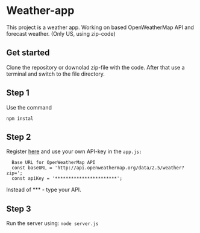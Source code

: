 # Weather-app

This project is a weather app. Working on based OpenWeatherMap API and forecast weather. (Only US, using zip-code)

## Get started

Clone the repository or downolad zip-file with the code. After that use a terminal and switch to the file directory. 

## Step 1
Use the command 

```npm instal```


## Step 2

Register [here](https://home.openweathermap.org/users/sign_up) and use your own API-key in the ```app.js:```
```
  Base URL for OpenWeatherMap API
  const baseURL = 'http://api.openweathermap.org/data/2.5/weather?zip=';
  const apiKey = '***********************';
```
Instead of *** - type your API.

## Step 3

Run the server using:
``` node server.js ```
